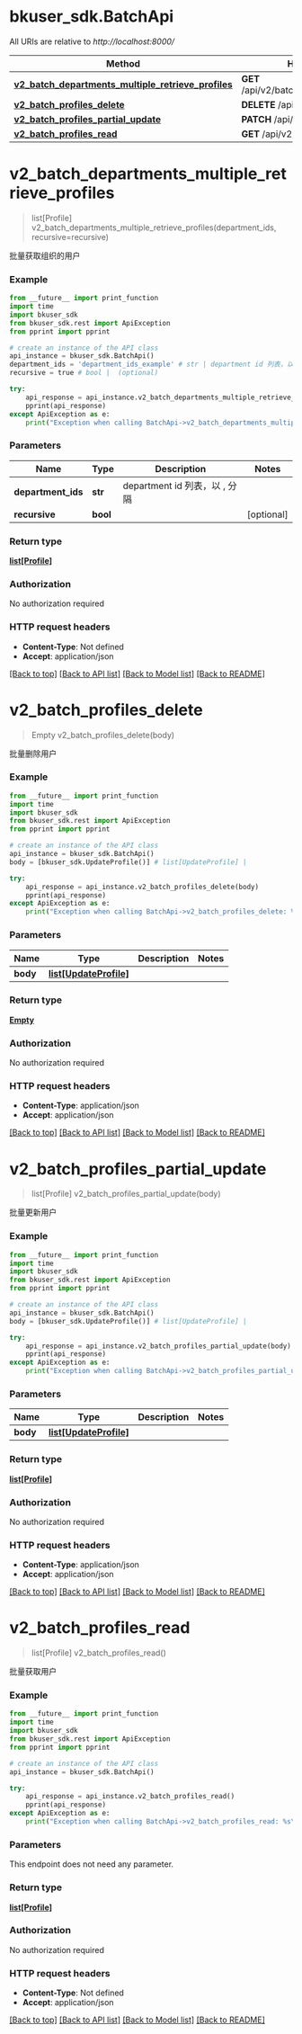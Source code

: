 # bkuser_sdk.BatchApi

All URIs are relative to *http://localhost:8000/*

Method | HTTP request | Description
------------- | ------------- | -------------
[**v2_batch_departments_multiple_retrieve_profiles**](BatchApi.md#v2_batch_departments_multiple_retrieve_profiles) | **GET** /api/v2/batch/departments/profiles/ | 
[**v2_batch_profiles_delete**](BatchApi.md#v2_batch_profiles_delete) | **DELETE** /api/v2/batch/profiles/ | 
[**v2_batch_profiles_partial_update**](BatchApi.md#v2_batch_profiles_partial_update) | **PATCH** /api/v2/batch/profiles/ | 
[**v2_batch_profiles_read**](BatchApi.md#v2_batch_profiles_read) | **GET** /api/v2/batch/profiles/ | 

# **v2_batch_departments_multiple_retrieve_profiles**
> list[Profile] v2_batch_departments_multiple_retrieve_profiles(department_ids, recursive=recursive)



批量获取组织的用户

### Example
```python
from __future__ import print_function
import time
import bkuser_sdk
from bkuser_sdk.rest import ApiException
from pprint import pprint

# create an instance of the API class
api_instance = bkuser_sdk.BatchApi()
department_ids = 'department_ids_example' # str | department id 列表，以 , 分隔
recursive = true # bool |  (optional)

try:
    api_response = api_instance.v2_batch_departments_multiple_retrieve_profiles(department_ids, recursive=recursive)
    pprint(api_response)
except ApiException as e:
    print("Exception when calling BatchApi->v2_batch_departments_multiple_retrieve_profiles: %s\n" % e)
```

### Parameters

Name | Type | Description  | Notes
------------- | ------------- | ------------- | -------------
 **department_ids** | **str**| department id 列表，以 , 分隔 | 
 **recursive** | **bool**|  | [optional] 

### Return type

[**list[Profile]**](Profile.md)

### Authorization

No authorization required

### HTTP request headers

 - **Content-Type**: Not defined
 - **Accept**: application/json

[[Back to top]](#) [[Back to API list]](../README.md#documentation-for-api-endpoints) [[Back to Model list]](../README.md#documentation-for-models) [[Back to README]](../README.md)

# **v2_batch_profiles_delete**
> Empty v2_batch_profiles_delete(body)



批量删除用户

### Example
```python
from __future__ import print_function
import time
import bkuser_sdk
from bkuser_sdk.rest import ApiException
from pprint import pprint

# create an instance of the API class
api_instance = bkuser_sdk.BatchApi()
body = [bkuser_sdk.UpdateProfile()] # list[UpdateProfile] | 

try:
    api_response = api_instance.v2_batch_profiles_delete(body)
    pprint(api_response)
except ApiException as e:
    print("Exception when calling BatchApi->v2_batch_profiles_delete: %s\n" % e)
```

### Parameters

Name | Type | Description  | Notes
------------- | ------------- | ------------- | -------------
 **body** | [**list[UpdateProfile]**](UpdateProfile.md)|  | 

### Return type

[**Empty**](Empty.md)

### Authorization

No authorization required

### HTTP request headers

 - **Content-Type**: application/json
 - **Accept**: application/json

[[Back to top]](#) [[Back to API list]](../README.md#documentation-for-api-endpoints) [[Back to Model list]](../README.md#documentation-for-models) [[Back to README]](../README.md)

# **v2_batch_profiles_partial_update**
> list[Profile] v2_batch_profiles_partial_update(body)



批量更新用户

### Example
```python
from __future__ import print_function
import time
import bkuser_sdk
from bkuser_sdk.rest import ApiException
from pprint import pprint

# create an instance of the API class
api_instance = bkuser_sdk.BatchApi()
body = [bkuser_sdk.UpdateProfile()] # list[UpdateProfile] | 

try:
    api_response = api_instance.v2_batch_profiles_partial_update(body)
    pprint(api_response)
except ApiException as e:
    print("Exception when calling BatchApi->v2_batch_profiles_partial_update: %s\n" % e)
```

### Parameters

Name | Type | Description  | Notes
------------- | ------------- | ------------- | -------------
 **body** | [**list[UpdateProfile]**](UpdateProfile.md)|  | 

### Return type

[**list[Profile]**](Profile.md)

### Authorization

No authorization required

### HTTP request headers

 - **Content-Type**: application/json
 - **Accept**: application/json

[[Back to top]](#) [[Back to API list]](../README.md#documentation-for-api-endpoints) [[Back to Model list]](../README.md#documentation-for-models) [[Back to README]](../README.md)

# **v2_batch_profiles_read**
> list[Profile] v2_batch_profiles_read()



批量获取用户

### Example
```python
from __future__ import print_function
import time
import bkuser_sdk
from bkuser_sdk.rest import ApiException
from pprint import pprint

# create an instance of the API class
api_instance = bkuser_sdk.BatchApi()

try:
    api_response = api_instance.v2_batch_profiles_read()
    pprint(api_response)
except ApiException as e:
    print("Exception when calling BatchApi->v2_batch_profiles_read: %s\n" % e)
```

### Parameters
This endpoint does not need any parameter.

### Return type

[**list[Profile]**](Profile.md)

### Authorization

No authorization required

### HTTP request headers

 - **Content-Type**: Not defined
 - **Accept**: application/json

[[Back to top]](#) [[Back to API list]](../README.md#documentation-for-api-endpoints) [[Back to Model list]](../README.md#documentation-for-models) [[Back to README]](../README.md)

